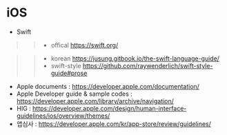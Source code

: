 # iOS

- Swift
>> - offical https://swift.org/

>> - korean https://jusung.gitbook.io/the-swift-language-guide/
>> - swift-style https://github.com/raywenderlich/swift-style-guide#prose
- Apple documents : https://developer.apple.com/documentation/
- Apple Developer guide & sample codes : https://developer.apple.com/library/archive/navigation/
- HIG : https://developer.apple.com/design/human-interface-guidelines/ios/overview/themes/
- 앱심사 : https://developer.apple.com/kr/app-store/review/guidelines/
